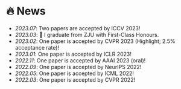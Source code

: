 # 🔥 News

- *2023.07*: Two papers are accepted by ICCV 2023!
- *2023.03*: 🎉 I graduate from ZJU with First-Class Honours.
- *2023.02*: One paper is accepted by CVPR 2023 (Highlight; 2.5% acceptance rate)!
- *2023.01*: One paper is accepted by ICLR 2023!
- *2022.11*: One paper is accepted by AAAI 2023 (oral)!
- *2022.09*: One paper is accepted by NeurIPS 2022!
- *2022.05*: One paper is accepted by ICML 2022!
- *2022.03*: One paper is accepted by CVPR 2022!

  

